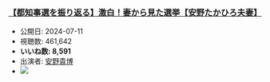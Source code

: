 ### [【都知事選を振り返る】激白！妻から見た選挙【安野たかひろ夫妻】](https://www.youtube.com/watch?v=-HcHYKuQElo)
-   公開日: 2024-07-11
-   視聴数: 461,642
-   **いいね数: 8,591**
-   出演者: [安野貴博](/rehacq_fan/people/安野貴博 "wikilink")
- [![](https://img.youtube.com/vi/-HcHYKuQElo/hqdefault.jpg)](https://www.youtube.com/watch?v=-HcHYKuQElo)

